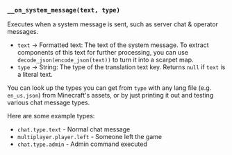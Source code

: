 ### `__on_system_message(text, type)`

Executes when a system message is sent, such as server chat & operator messages.

* `text` -> Formatted text: The text of the system message.
To extract components of this text for further processing,
you can use `decode_json(encode_json(text))` to turn it into a scarpet map.
* `type` -> String: The type of the translation text key.
Returns `null` if `text` is a literal text.

You can look up the types you can get from `type` with any lang file (e.g. `en_us.json`) from Minecraft's assets,
or by just printing it out and testing various chat message types.

Here are some example types:

* `chat.type.text` - Normal chat message
* `multiplayer.player.left` - Someone left the game
* `chat.type.admin` - Admin command executed